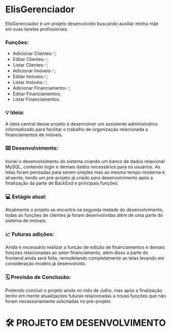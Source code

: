 # ElisGerenciador
ElisGerenciador é um projeto desenvolvido buscando auxiliar minha mãe em suas tarefas profissionais.

### Funções:

- Adicionar Clientes✅;
- Editar Clientes✅;
- Listar Clientes✅;
- Adicionar Imóveis✅;
- Editar Imóveis✅;
- Listar Imóveis✅;
- Adicionar Financiamento✅;
- Editar Financiamentos;
- Listar Financiamentos.


### 💡 Ideia:

A ideia central desse projeto é desenvolver um assistente administrativo informatizado para facilitar o trabalho de organização relacionada a financiamentos de imóveis.

### ⌨️ Desenvolvimento:

Iniciei o desenvolvimento do sistema criando um banco de dados relacional MySQL, contendo login e demais dados necessários para os usuários. As telas foram pensadas para serem simples mas ao mesmo tempo moderna e atraente, tendo um pré-projeto já criado para desenvolvimento após a finalização da parte de BackEnd e principais funções.

### 💻 Estágio atual:

Atualmente o projeto se encontra na segunda metade do desenvolvimento, todas as funções de clientes ja foram desenvolvidas além de uma parte do sistema de imóveis.

### 📈 Futuras adições:

Ainda é necessário realizar a função de edição de financiamentos e demais funções relacionadas ao setor financiamento, além disso a parte do frontend ainda será feita, remodelando completamente as telas levando em consideração modelo já desenvolvido.

### 🗓️ Previsão de Conclusão:

Pretendo concluir o projeto ainda no mês de Julho, mas após a finalização tenho em mente atualizações futuras relacionadas a novas funções que não foram necessariamente solicitadas no pré-projeto.

# 🛠 PROJETO EM DESENVOLVIMENTO
